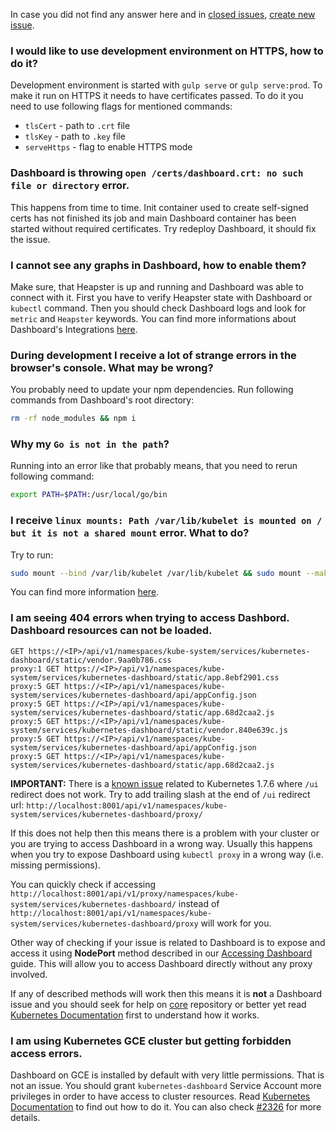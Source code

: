 In case you did not find any answer here and in [closed issues](https://github.com/kubernetes/dashboard/issues?q=is%3Aissue+is%3Aclosed), [create new issue](https://github.com/kubernetes/dashboard/issues/new).

### I would like to use development environment on HTTPS, how to do it?

Development environment is started with `gulp serve` or `gulp serve:prod`. To make it run on HTTPS it needs to have certificates passed. To do it you need to use following flags for mentioned commands:

- `tlsCert` - path to `.crt` file
- `tlsKey` - path to `.key` file
- `serveHttps` - flag to enable HTTPS mode

### Dashboard is throwing `open /certs/dashboard.crt: no such file or directory` error.

This happens from time to time. Init container used to create self-signed certs has not finished its job and main Dashboard container has been started without required certificates. Try redeploy Dashboard, it should fix the issue.

### I cannot see any graphs in Dashboard, how to enable them?

Make sure, that Heapster is up and running and Dashboard was able to connect with it. First you have to verify Heapster state with Dashboard or `kubectl` command. Then you should check Dashboard logs and look for `metric` and `Heapster` keywords. You can find more informations about Dashboard's Integrations [here](https://github.com/kubernetes/dashboard/wiki/Integrations).

### During development I receive a lot of strange errors in the browser's console. What may be wrong?

You probably need to update your npm dependencies. Run following commands from Dashboard's root directory:

```sh
rm -rf node_modules && npm i
```

### Why my `Go is not in the path`?

Running into an error like that probably means, that you need to rerun following command:

```sh
export PATH=$PATH:/usr/local/go/bin
```

### I receive `linux mounts: Path /var/lib/kubelet is mounted on / but it is not a shared mount` error. What to do?

Try to run:

```sh
sudo mount --bind /var/lib/kubelet /var/lib/kubelet && sudo mount --make-shared /var/lib/kubelet
```
You can find more information [here](https://github.com/kubernetes/kubernetes/issues/4869#issuecomment-193640483).

### I am seeing 404 errors when trying to access Dashbord. Dashboard resources can not be loaded.
```
GET https://<IP>/api/v1/namespaces/kube-system/services/kubernetes-dashboard/static/vendor.9aa0b786.css 
proxy:1 GET https://<IP>/api/v1/namespaces/kube-system/services/kubernetes-dashboard/static/app.8ebf2901.css 
proxy:5 GET https://<IP>/api/v1/namespaces/kube-system/services/kubernetes-dashboard/api/appConfig.json 
proxy:5 GET https://<IP>/api/v1/namespaces/kube-system/services/kubernetes-dashboard/static/app.68d2caa2.js 
proxy:5 GET https://<IP>/api/v1/namespaces/kube-system/services/kubernetes-dashboard/static/vendor.840e639c.js 
proxy:5 GET https://<IP>/api/v1/namespaces/kube-system/services/kubernetes-dashboard/api/appConfig.json 
proxy:5 GET https://<IP>/api/v1/namespaces/kube-system/services/kubernetes-dashboard/static/app.68d2caa2.js
```

**IMPORTANT:** There is a [known issue](https://github.com/kubernetes/kubernetes/issues/52729) related to Kubernetes 1.7.6 where `/ui` redirect does not work. Try to add trailing slash at the end of `/ui` redirect url: `http://localhost:8001/api/v1/namespaces/kube-system/services/kubernetes-dashboard/proxy/`

If this does not help then this means there is a problem with your cluster or you are trying to access Dashboard in a wrong way. Usually this happens when you try to expose Dashboard using `kubectl proxy` in a wrong way (i.e. missing permissions).

You can quickly check if accessing
`http://localhost:8001/api/v1/proxy/namespaces/kube-system/services/kubernetes-dashboard/` instead of `http://localhost:8001/api/v1/namespaces/kube-system/services/kubernetes-dashboard/proxy` will work for you.

Other way of checking if your issue is related to Dashboard is to expose and access it using **NodePort** method described in our [Accessing Dashboard](https://github.com/kubernetes/dashboard/wiki/Accessing-dashboard) guide. This will allow you to access Dashboard directly without any proxy involved. 

If any of described methods will work then this means it is **not** a Dashboard issue and you should seek for help on [core](https://github.com/kubernetes/kubernetes) repository or better yet read [Kubernetes Documentation](https://kubernetes.io/docs/tasks/) first to understand how it works.

### I am using Kubernetes GCE cluster but getting forbidden access errors.

Dashboard on GCE is installed by default with very little permissions. That is not an issue. You should grant `kubernetes-dashboard` Service Account more privileges in order to have access to cluster resources. Read [Kubernetes Documentation](https://kubernetes.io/docs/tasks/) to find out how to do it. You can also check [#2326](https://github.com/kubernetes/dashboard/issues/2326) for more details.